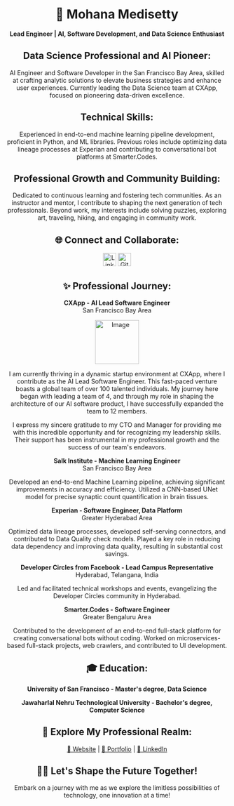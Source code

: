 <!-- Header -->
<h1 align="center">🌟 Mohana Medisetty</h1>
<p align="center"><strong>Lead Engineer | AI, Software Development, and Data Science Enthusiast</strong></p>

<!-- Professional Overview -->
<h2 align="center">Data Science Professional and AI Pioneer:</h2>
<p align="center">AI Engineer and Software Developer in the San Francisco Bay Area, skilled at crafting analytic solutions to elevate business strategies and enhance user experiences. Currently leading the Data Science team at CXApp, focused on pioneering data-driven excellence.</p>

<!-- Technical Expertise -->
<h2 align="center">Technical Skills:</h2>
<p align="center">Experienced in end-to-end machine learning pipeline development, proficient in Python, and ML libraries. Previous roles include optimizing data lineage processes at Experian and contributing to conversational bot platforms at Smarter.Codes.</p>

<!-- Continuous Learning and Community Engagement -->
<h2 align="center">Professional Growth and Community Building:</h2>
<p align="center">Dedicated to continuous learning and fostering tech communities. As an instructor and mentor, I contribute to shaping the next generation of tech professionals. Beyond work, my interests include solving puzzles, exploring art, traveling, hiking, and engaging in community work.</p>

<!-- Let's Connect -->
<h2 align="center">🌐 Connect and Collaborate:</h2>
<p align="center">
  <a href="https://www.linkedin.com/in/mohanamedisetty/"><img src="https://static-00.iconduck.com/assets.00/linkedin-icon-2048x2048-ya5g47j2.png" width=30 alt="LinkedIn"></a>
  <a href="https://github.com/mohanamedisetty"><img src="https://icones.pro/wp-content/uploads/2021/06/icone-github-grise.png" width=30 alt="GitHub"></a>
</p>

<!-- Professional Journey -->
<h2 align="center">✨ Professional Journey:</h2>

<!-- CXApp -->
<p align="center"><b>CXApp - AI Lead Software Engineer</b><br>San Francisco Bay Area</p>

<p align="center">
  <img src="https://github.com/MohanaMeher/MohanaMeher/assets/41896791/3ac1a12e-0736-4a53-ba7a-4f06c56a29ea" width="100" alt="Image">
</p>

<p align="center">I am currently thriving in a dynamic startup environment at CXApp, where I contribute as the AI Lead Software Engineer. This fast-paced venture boasts a global team of over 100 talented individuals. My journey here began with leading a team of 4, and through my role in shaping the architecture of our AI software product, I have successfully expanded the team to 12 members.</p>
<p align="center">I express my sincere gratitude to my CTO and Manager for providing me with this incredible opportunity and for recognizing my leadership skills. Their support has been instrumental in my professional growth and the success of our team's endeavors.</p>

<!-- Salk Institute for Biological Studies -->
<p align="center"><b>Salk Institute - Machine Learning Engineer</b><br>San Francisco Bay Area</p>
<p align="center">Developed an end-to-end Machine Learning pipeline, achieving significant improvements in accuracy and efficiency. Utilized a CNN-based UNet model for precise synaptic count quantification in brain tissues.</p>

<!-- Experian -->
<p align="center"><b>Experian - Software Engineer, Data Platform</b><br>Greater Hyderabad Area</p>
<p align="center">Optimized data lineage processes, developed self-serving connectors, and contributed to Data Quality check models. Played a key role in reducing data dependency and improving data quality, resulting in substantial cost savings.</p>

<!-- Community Engagement -->
<p align="center"><b>Developer Circles from Facebook - Lead Campus Representative</b><br>Hyderabad, Telangana, India</p>
<p align="center">Led and facilitated technical workshops and events, evangelizing the Developer Circles community in Hyderabad.</p>

<!-- Smarter.Codes -->
<p align="center"><b>Smarter.Codes - Software Engineer</b><br>Greater Bengaluru Area</p>
<p align="center">Contributed to the development of an end-to-end full-stack platform for creating conversational bots without coding. Worked on microservices-based full-stack projects, web crawlers, and contributed to UI development.</p>

<!-- Education -->
<h2 align="center">🎓 Education:</h2>

<!-- University of San Francisco -->
<p align="center"><b>University of San Francisco - Master's degree, Data Science</b></p>

<!-- Jawaharlal Nehru Technological University -->
<p align="center"><b>Jawaharlal Nehru Technological University - Bachelor's degree, Computer Science</b></p>

<!-- Discover More -->
<h2 align="center">🌟 Explore My Professional Realm:</h2>
<p align="center">
  <a href="https://yourwebsite.com">🏰 Website</a> |
  <a href="https://yourportfolio.com">📜 Portfolio</a> |
  <a href="https://www.linkedin.com/in/mohanamedisetty/">💼 LinkedIn</a>
</p>

<!-- Outro -->
<h2 align="center">🧙‍♀️ Let's Shape the Future Together!</h2>
<p align="center">Embark on a journey with me as we explore the limitless possibilities of technology, one innovation at a time!</p>
